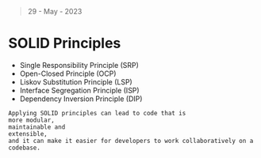 > 29 - May - 2023

# SOLID Principles
* Single Responsibility Principle (SRP)
* Open-Closed Principle (OCP)
* Liskov Substitution Principle (LSP)
* Interface Segregation Principle (ISP)
* Dependency Inversion Principle (DIP)

```
Applying SOLID principles can lead to code that is 
more modular, 
maintainable and 
extensible, 
and it can make it easier for developers to work collaboratively on a codebase.
```
